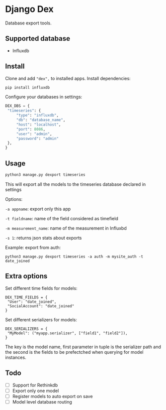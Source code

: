 # Django Dex

Database export tools.

## Supported database

- Influxdb

## Install

Clone and add `"dex",` to installed apps. Install dependencies:

   ```bash
   pip install influxdb
   ```

Configure your databases in settings:

   ```python
   DEX_DBS = {
    "timeseries": {
        "type": "influxdb",
        "db": "database_name",
        "host": "localhost",
        "port": 8086,
        "user": "admin",
        "password": "admin"
    },
   }
   ```
   
## Usage

   ```bash
   python3 manage.py dexport timeseries
   ```
   
This will export all the models to the timeseries database declared in settings

Options:

`-a appname`: export only this app

`-t fieldname`: name of the field considered as timefield

`-m measurement_name`: name of the measurement in Influxbd

`-s 1`: returns json stats about exports

Example: export from auth:

`python3 manage.py dexport timeseries -a auth -m mysite_auth -t date_joined`

## Extra options

Set different time fields for models:

   ```
   DEX_TIME_FIELDS = {
    "User": "date_joined",
    "SocialAccount": "date_joined"
   }
   ```
 
 Set different serializers for models:
 
   ```
   DEX_SERIALIZERS = {
    "MyModel": ("myapp.serializer", ["field1", "field2"]),
   }
   ```
   
The key is the model name, first parameter in tuple is the serializer path and the second is the fields to be prefectched when
querying for model instances.

## Todo

- [ ] Support for Rethinkdb
- [ ] Export only one model
- [ ] Register models to auto export on save
- [ ] Model level database routing
